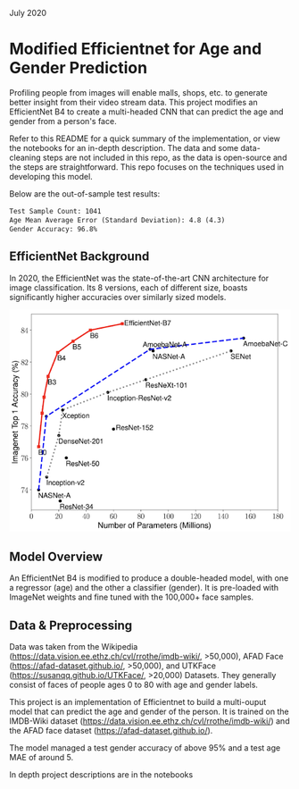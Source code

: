 July 2020
# Modified Efficientnet for Age and Gender Prediction

Profiling people from images will enable malls, shops, etc. to generate better insight from their video stream data. This project modifies an EfficientNet B4 to create a multi-headed CNN that can predict the age and gender from a person's face.

Refer to this README for a quick summary of the implementation, or view the notebooks for an in-depth description. The data and some data-cleaning steps are not included in this repo, as the data is open-source and the steps are straightforward. This repo focuses on the techniques used in developing this model.

Below are the out-of-sample test results:
```
Test Sample Count: 1041
Age Mean Average Error (Standard Deviation): 4.8 (4.3)
Gender Accuracy: 96.8%
```
## EfficientNet Background

In 2020, the EfficientNet was the state-of-the-art CNN architecture for image classification. Its 8 versions, each of different size, boasts significantly higher accuracies over similarly sized models.

![EfficientNet-Performance](efficientnet_performance.png)

## Model Overview

An EfficientNet B4 is modified to produce a double-headed model, with one a regressor (age) and the other a classifier (gender). It is pre-loaded with ImageNet weights and fine tuned with the 100,000+ face samples.

## Data & Preprocessing

Data was taken from the Wikipedia (https://data.vision.ee.ethz.ch/cvl/rrothe/imdb-wiki/, >50,000), AFAD Face (https://afad-dataset.github.io/, >50,000), and UTKFace (https://susanqq.github.io/UTKFace/, >20,000) Datasets. They generally consist of faces of people ages 0 to 80 with age and gender labels.



This project is an implementation of Efficientnet to build a multi-ouput model that can predict the age and gender of the person. It is trained on the IMDB-Wiki dataset (https://data.vision.ee.ethz.ch/cvl/rrothe/imdb-wiki/) and the AFAD face dataset (https://afad-dataset.github.io/).

The model managed a test gender accuracy of above 95% and a test age MAE of around 5.

In depth project descriptions are in the notebooks
